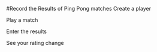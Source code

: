 #Record the Results of Ping Pong matches
Create a player

Play a match

Enter the results

See your rating change
